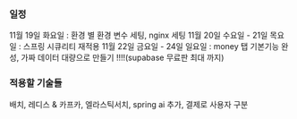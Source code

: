 ### 일정
11월 19일 화요일 : 환경 별 환경 변수 세팅, nginx 세팅
11월 20일 수요일 - 21일 목요일 : 스프링 시큐리티 재적용
11월 22일 금요일 - 24일 일요일 : money 탭 기본기능 완성, 가짜 데이터 대량으로 만들기 !!!!(supabase 무료판 최대 까지)


### 적용할 기술들
배치, 레디스 & 카프카, 엘라스틱서치, spring ai 추가, 결제로 사용자 구분
